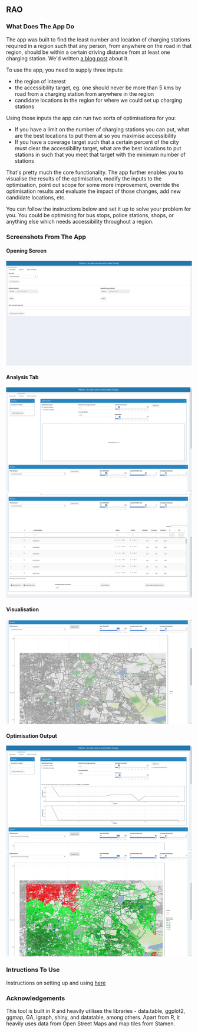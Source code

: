 ## RAO

### What Does The App Do

The app was built to find the least number and location of charging stations
required in a region such that any person, from anywhere on the road in that 
region, should be within a certain driving distance from at least one charging
station. We'd written <a href = 
"https://blog.atherenergy.com/point-me-to-it-f33266f135b6">a blog post</a> 
about it.

To use the app, you need to supply three inputs:
- the region of interest
- the accessibility target, eg. one should never be more than 5 kms by road 
from a charging station from anywhere in the region
- candidate locations in the region for where we could set up charging stations

Using those inputs the app can run two sorts of optimisations for you:
- If you have a limit on the number of charging stations you can put, what are 
the best locations to put them at so you maximise accessibility
- If you have a coverage target such that a certain percent of the city must 
clear the accessibility target, what are the best locations to put stations in 
such that you meet that target with the minimum number of stations

That's pretty much the core functionality. The app further enables you to 
visualise the results of the optimisation, modify the inputs to the 
optimisation, point out scope for some more improvement, override the 
optimisation results and evaluate the impact of those changes, add new 
candidate locations, etc.

You can follow the instructions below and set it up to solve your problem for
you. You could be optimising for bus stops, police stations, shops, or 
anything else which needs accessibility throughout a region.

### Screenshots From The App

#### Opening Screen

![](./Screenshots/OpeningScreen.png)

#### Analysis Tab

![](./Screenshots/AnalysisTab1.png)
![](./Screenshots/AnalysisTab2.png)

#### Visualisation

![](./Screenshots/Visualisation1.png)

#### Optimisation Output

![](./Screenshots/OptimisationResult.png)
![](./Screenshots/Visualisation2.png)

### Intructions To Use

Instructions on setting up and using [here](./Instructions.md)

### Acknowledgements

This tool is built in R and heavily utilises the libraries - data.table, 
ggplot2, ggmap, GA, igraph, shiny, and datatable, among others. Apart from R,
it heavily uses data from Open Street Maps and map tiles from Stamen. 